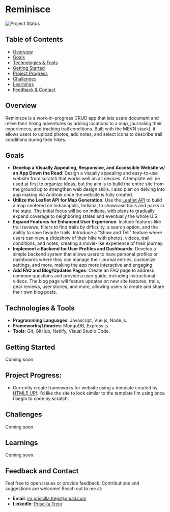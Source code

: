 # Reminisce

![Project Status](https://img.shields.io/badge/Status-WIP-orange)

## Table of Contents
- [Overview](#overview)
- [Goals](#goals)
- [Technologies & Tools](#technologies--tools)
- [Getting Started](#getting-started)
- [Project Progress](#project-progress)
- [Challenges](#challenges)
- [Learnings](#learnings)
- [Feedback & Contact](#feedback--contact)

## Overview

Reminisce is a work-in-progress CRUD app that lets users document and relive their hiking adventures by adding locations to a map, journaling their experiences, and tracking trail conditions. Built with the MEVN stack), it allows users to upload photos, add notes, and select icons to describe trail conditions during their hikes.

## Goals

- **Develop a Visually Appealing, Responsive, and Accessible Website w/ an App Down the Road**: Design a visually appealing and easy-to-use website from scratch that works well on all devices. A template will be used at first to organize ideas, but the aim is to build the entire site from the ground up to strengthen web design skills. I also plan on delving into app making via Android once the website is fully created.
- **Utilize the Leaflet API for Map Generation**: Use the [Leaflet API](https://leafletjs.com/) to build a map centered on Indianapolis, Indiana, to showcase trails and parks in the state. The initial focus will be on Indiana, with plans to gradually expand coverage to neighboring states and eventually the whole U.S.
- **Expand Features for Enhanced User Experience**: Include features like trail reviews, filters to find trails by difficulty, a search option, and the ability to save favorite trails. Introduce a "Show and Tell" feature where users can view a slideshow of their hike with photos, videos, trail conditions, and notes, creating a movie-like experience of their journey.
- **Implement a Backend for User Profiles and Dashboards**: Develop a simple backend system that allows users to have personal profiles or dashboards where they can manage their journal entries, customize settings, and more, making the app more interactive and engaging.
- **Add FAQ and Blog/Updates Pages**: Create an FAQ page to address common questions and provide a user guide, including instructional videos. The blog page will feature updates on new site features, trails, gear reviews, user stories, and more, allowing users to create and share their own blog posts.

## Technologies & Tools

- **Programming Languages**: Javascript, Vue.js, Node.js.
- **Frameworks/Libraries**: MongoDB, Express.js.
- **Tools**: Git, GitHub, Netlify, Visual Studio Code.

## Getting Started
Coming soon.

## Project Progress:
- Currently create frameworks for website using a template created by [HTML5 UP!](https://html5up.net/). I'd like the site to look similar to the template I'm using once I begin to code by scratch.

## Challenges
Coming soon.

## Learnings
Coming soon.

## Feedback and Contact
Feel free to open issues or provide feedback. Contributions and suggestions are welcome! Reach out to me at:
- **Email**: [im.priscilla.trejo@gmail.com](mailto:im.priscilla.trejo@gmail.com)
- **LinkedIn**: [Priscilla Trejo](https://www.linkedin.com/in/priscillantrejo/)

